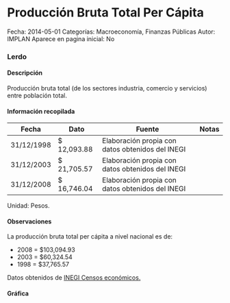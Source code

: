 Producción Bruta Total Per Cápita
=====

Fecha: 2014-05-01
Categorías: Macroeconomía, Finanzas Públicas
Autor: IMPLAN
Aparece en pagina inicial: No

### Lerdo

#### Descripción

Producción bruta total (de los sectores industria, comercio y servicios) entre población total.

<!-- break -->

#### Información recopilada

<table class="table table-hover table-bordered matriz">
  <thead>
    <tr><th>Fecha</th><th>Dato</th><th>Fuente</th><th>Notas</th></tr>
  </thead>
  <tbody>
    <tr><td class="centrado">31/12/1998</td><td class="derecha">$ 12,093.88</td><td>Elaboración propia con datos obtenidos del INEGI</td><td></td></tr>
    <tr><td class="centrado">31/12/2003</td><td class="derecha">$ 21,705.57</td><td>Elaboración propia con datos obtenidos del INEGI</td><td></td></tr>
    <tr><td class="centrado">31/12/2008</td><td class="derecha">$ 16,746.04</td><td>Elaboración propia con datos obtenidos del INEGI</td><td></td></tr>
  </tbody>
</table>

Unidad: Pesos.

#### Observaciones

La producción bruta total per cápita a nivel nacional es de:

- 2008 = $103,094.93 
- 2003 = $60,324.54 
- 1998 = $37,765.57 

Datos obtenidos de [INEGI Censos económicos.](http://www3.inegi.org.mx/sistemas/saic/)

#### Gráfica

<div id="Morrisrpweyofo" class="grafica"></div>
  <script>
  new Morris.Line({
    element: 'Morrisrpweyofo',
    data: [
      { fecha: '1998-12-31', dato: 12093.88 },
      { fecha: '2003-12-31', dato: 21705.57 },
      { fecha: '2008-12-31', dato: 16746.04 }
    ],
    xkey: 'fecha',
    ykeys: ['dato'],
    labels: ['Dato'],
    lineColors: ['#FF5B02'],
    xLabelFormat: function(d) {
      return d.getDate()+'/'+(d.getMonth()+1)+'/'+d.getFullYear();
    },
    dateFormat: function (ts) {
      var d = new Date(ts);
      return d.getDate() + '/' + (d.getMonth() + 1) + '/' + d.getFullYear();
    }
  });
  </script>
